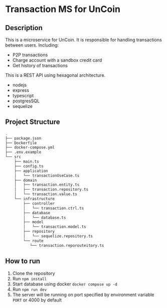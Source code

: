 # Transaction MS for UnCoin

## Description

This is a microservice for UnCoin. It is responsible for handling transactions between users.
Including:

- P2P transactions
- Charge account with a sandbox credit card
- Get history of transactions

This is a REST API using hexagonal architecture.

- nodejs
- express
- typescript
- postgresSQL
- sequelize

## Project Structure

```bash
.
├── package.json
├── Dockerfile
├── docker-compose.yml
├── .env.example
└── src
    ├── main.ts
    ├── config.ts
    ├── application
    │   └── transactionUseCase.ts
    ├── domain
    │   ├── transaction.entity.ts
    │   ├── transaction.repository.ts
    │   └── transaction.value.ts
    └── infrastructure
        ├── controller
        │   └── transaction.ctrl.ts
        ├── database
        │   └── database.ts
        ├── model
        │   └── transaction.model.ts
        ├── repository
        │   └── sequelize.repository.ts
        └── route
           └── transaction.reporouteitory.ts
```

## How to run

1. Clone the repository
2. Run `npm install`
3. Start database using docker `docker compose up -d`
4. Run `npm run dev`
5. The server will be running on port specified by environment variable `PORT` or 4000 by default
